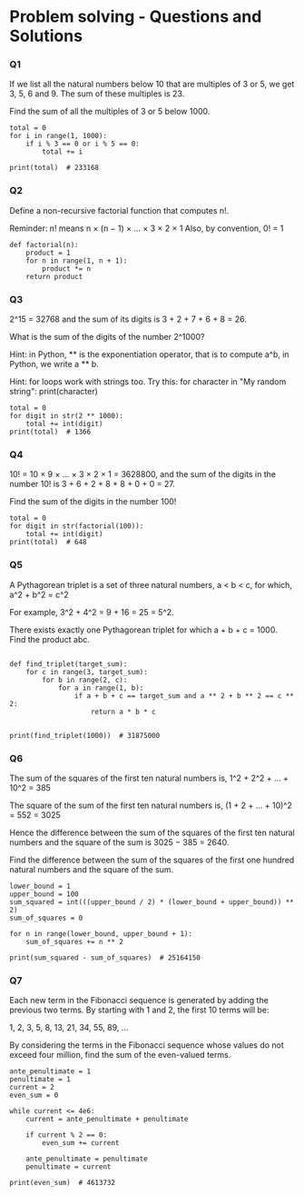 # Problem solving - Questions and Solutions


### Q1

If we list all the natural numbers below 10 that are multiples of 3 or 5, we get 3, 5, 6 and 9.
The sum of these multiples is 23.

Find the sum of all the multiples of 3 or 5 below 1000.

```
total = 0
for i in range(1, 1000):
    if i % 3 == 0 or i % 5 == 0:
        total += i

print(total)  # 233168
```

### Q2

Define a non-recursive factorial function that computes n!.

Reminder: n! means n × (n − 1) × ... × 3 × 2 × 1
Also, by convention, 0! = 1

```
def factorial(n):
    product = 1
    for n in range(1, n + 1):
        product *= n
    return product
```

### Q3

2^15 = 32768 and the sum of its digits is 3 + 2 + 7 + 6 + 8 = 26.

What is the sum of the digits of the number 2^1000?

Hint: in Python, ** is the exponentiation operator, that is
to compute a^b, in Python, we write a ** b.

Hint: for loops work with strings too. Try this:
for character in "My random string":
    print(character)

```
total = 0
for digit in str(2 ** 1000):
    total += int(digit)
print(total)  # 1366

```

### Q4

10! = 10 × 9 × ... × 3 × 2 × 1 = 3628800, and the sum of the digits 
in the number 10! is 3 + 6 + 2 + 8 + 8 + 0 + 0 = 27.

Find the sum of the digits in the number 100!

```
total = 0
for digit in str(factorial(100)):
    total += int(digit)
print(total)  # 648

```

### Q5

A Pythagorean triplet is a set of three natural numbers, a < b < c, for which,
a^2 + b^2 = c^2

For example, 3^2 + 4^2 = 9 + 16 = 25 = 5^2.

There exists exactly one Pythagorean triplet for which a + b + c = 1000.
Find the product abc.

```

def find_triplet(target_sum):
    for c in range(3, target_sum):
        for b in range(2, c):
            for a in range(1, b):
                if a + b + c == target_sum and a ** 2 + b ** 2 == c ** 2:
                    return a * b * c


print(find_triplet(1000))  # 31875000

```


### Q6

The sum of the squares of the first ten natural numbers is,
1^2 + 2^2 + ... + 10^2 = 385

The square of the sum of the first ten natural numbers is,
(1 + 2 + ... + 10)^2 = 552 = 3025

Hence the difference between the sum of the squares of the first ten natural numbers and the square of the sum
is 3025 − 385 = 2640.

Find the difference between the sum of the squares of the first one hundred natural numbers and the square of the sum.

```
lower_bound = 1
upper_bound = 100
sum_squared = int(((upper_bound / 2) * (lower_bound + upper_bound)) ** 2)
sum_of_squares = 0

for n in range(lower_bound, upper_bound + 1):
    sum_of_squares += n ** 2

print(sum_squared - sum_of_squares)  # 25164150

```

### Q7

Each new term in the Fibonacci sequence is generated by adding the previous two terms. By starting with 1 and 2,
the first 10 terms will be:

1, 2, 3, 5, 8, 13, 21, 34, 55, 89, ...

By considering the terms in the Fibonacci sequence whose values do not exceed four million, find
the sum of the even-valued terms.

```
ante_penultimate = 1
penultimate = 1
current = 2
even_sum = 0

while current <= 4e6:
    current = ante_penultimate + penultimate

    if current % 2 == 0:
        even_sum += current

    ante_penultimate = penultimate
    penultimate = current

print(even_sum)  # 4613732

```
